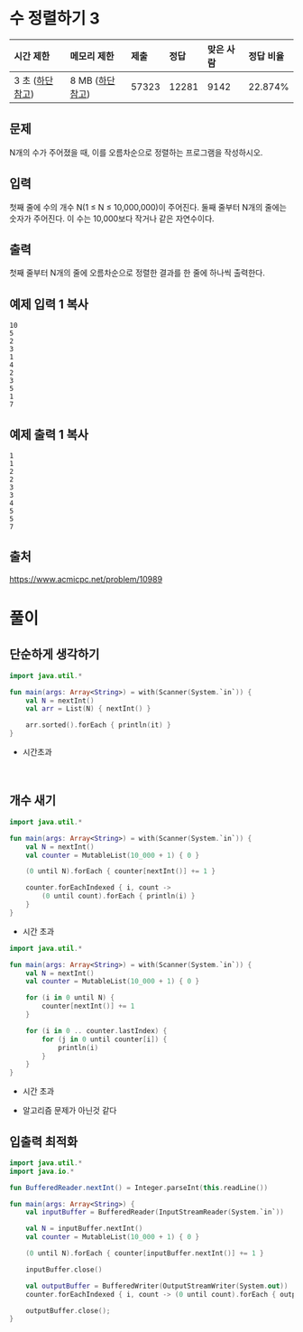 # 수 정렬하기 3

| 시간 제한                                                  | 메모리 제한                                                | 제출  | 정답  | 맞은 사람 | 정답 비율 |
| :--------------------------------------------------------- | :--------------------------------------------------------- | :---- | :---- | :-------- | :-------- |
| 3 초 ([하단 참고](https://www.acmicpc.net/problem/10989#)) | 8 MB ([하단 참고](https://www.acmicpc.net/problem/10989#)) | 57323 | 12281 | 9142      | 22.874%   |

## 문제

N개의 수가 주어졌을 때, 이를 오름차순으로 정렬하는 프로그램을 작성하시오.

## 입력

첫째 줄에 수의 개수 N(1 ≤ N ≤ 10,000,000)이 주어진다. 둘째 줄부터 N개의 줄에는 숫자가 주어진다. 이 수는 10,000보다 작거나 같은 자연수이다.

## 출력

첫째 줄부터 N개의 줄에 오름차순으로 정렬한 결과를 한 줄에 하나씩 출력한다.

## 예제 입력 1 복사

```
10
5
2
3
1
4
2
3
5
1
7
```

## 예제 출력 1 복사

```
1
1
2
2
3
3
4
5
5
7
```

## 출처

https://www.acmicpc.net/problem/10989



# 풀이

## 단순하게 생각하기

```kotlin
import java.util.*

fun main(args: Array<String>) = with(Scanner(System.`in`)) {
    val N = nextInt()
    val arr = List(N) { nextInt() }

    arr.sorted().forEach { println(it) }
}
```

- 시간초과

​    

## 개수 새기

```kotlin
import java.util.*

fun main(args: Array<String>) = with(Scanner(System.`in`)) {
    val N = nextInt()
    val counter = MutableList(10_000 + 1) { 0 }

    (0 until N).forEach { counter[nextInt()] += 1 }

    counter.forEachIndexed { i, count -> 
        (0 until count).forEach { println(i) } 
    }
}
```

- 시간 초과

```kotlin
import java.util.*

fun main(args: Array<String>) = with(Scanner(System.`in`)) {
    val N = nextInt()
    val counter = MutableList(10_000 + 1) { 0 }

    for (i in 0 until N) {
        counter[nextInt()] += 1
    }

    for (i in 0 .. counter.lastIndex) {
        for (j in 0 until counter[i]) {
            println(i)
        }
    }
}
```

- 시간 초과

- 알고리즘 문제가 아닌것 같다

   

##  입출력 최적화

```kotlin
import java.util.*
import java.io.*

fun BufferedReader.nextInt() = Integer.parseInt(this.readLine())

fun main(args: Array<String>) {
    val inputBuffer = BufferedReader(InputStreamReader(System.`in`))

    val N = inputBuffer.nextInt()
    val counter = MutableList(10_000 + 1) { 0 }

    (0 until N).forEach { counter[inputBuffer.nextInt()] += 1 }

    inputBuffer.close()

    val outputBuffer = BufferedWriter(OutputStreamWriter(System.out))
    counter.forEachIndexed { i, count -> (0 until count).forEach { outputBuffer.write("$i\n") } }

    outputBuffer.close();
}
```

